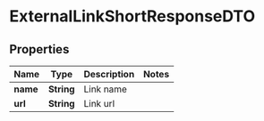# ExternalLinkShortResponseDTO

## Properties
Name | Type | Description | Notes
------------ | ------------- | ------------- | -------------
**name** | **String** | Link name | 
**url** | **String** | Link url | 
